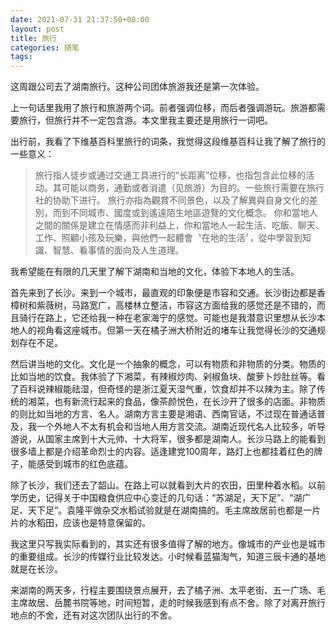 ```yaml
---
date: 2021-07-31 21:37:50+08:00
layout: post
title: 旅行
categories: 随笔
tags: 
---
```


这周跟公司去了湖南旅行。这种公司团体旅游我还是第一次体验。

上一句话里我用了旅行和旅游两个词。前者强调位移，而后者强调游玩。旅游都需要旅行，但旅行并不一定包含游。本文里我主要还是用旅行一词吧。

出行前，我看了下维基百科里旅行的词条，我觉得这段维基百科让我了解了旅行的一些意义：

> 旅行指人徒步或通过交通工具进行的“长距离”位移，也指包含此位移的活动。其可能以商务，通勤或者消遣（见旅游）为目的。一些旅行需要在旅行社的协助下进行。
> 旅行亦指為觀賞不同景色，以及了解異與自身文化的差別，而到不同城市、國度或到遙遠陌生地區遊覽的文化概念。
> 你和當地人之間的關係是建立在情感而非利益上，你和當地人一起生活、吃飯、聊天、工作、照顧小孩及玩樂，與他們一起體會〝在地的生活〞，從中學習到知識、智慧、看事情的面向及人生道理。

我希望能在有限的几天里了解下湖南和当地的文化，体验下本地人的生活。

首先来到了长沙。来到一个城市，最直观的印象便是市容和交通。长沙街边都是香樟树和紫薇树，马路宽广，高楼林立整洁，市容这方面给我的感觉还是不错的，而且骑行在路上，它还给我一种在老家海宁的感觉。可能也是我潜意识里想从长沙本地人的视角看这座城市。但第一天在橘子洲大桥附近的堵车让我觉得长沙的交通规划存在不足。

然后讲当地的文化。文化是一个抽象的概念，可以有物质和非物质的分类。物质的比如当地的饮食。我体验了下湘菜，有辣椒炒肉、剁椒鱼块、酸萝卜炒肚丝等。看了百科说辣椒能祛湿，但奇怪的是浙江夏天湿气重，饮食却并不以辣为主。除了传统的湘菜，也有新流行起来的食品，像茶颜悦色，在长沙开了很多的店面。非物质的则比如当地的方言、名人。湖南方言主要是湘语、西南官话，不过现在普通话普及，我一个外地人不太有机会和当地人用方言交流。湖南近现代名人比较多，听导游说，从国家主席到十大元帅、十大将军，很多都是湖南人。长沙马路上的能看到很多墙上都是介绍革命烈士的内容。适逢建党100周年，路灯上也都挂着红色的牌子，能感受到城市的红色底蕴。

除了长沙，我们还去了韶山。在路上可以就看到大片的农田，田里种着水稻。以前学历史，记得关于中国粮食供应中心变迁的几句话：“苏湖足，天下足”、“湖广足、天下足”。袁隆平做杂交水稻试验就是在湖南搞的。毛主席故居前也都是一片片的水稻田，应该也是特意保留的。

我这里只写我实际看到的，其实还有很多值得了解的地方。像城市的产业也是城市的重要组成。长沙的传媒行业比较发达。小时候看蓝猫淘气，知道三辰卡通的基地就是在长沙。

来湖南的两天多，行程主要围绕景点展开，去了橘子洲、太平老街、五一广场、毛主席故居、岳麓书院等地，时间短暂，走的时候我感到有点不舍。除了对离开旅行地点的不舍，还有对这次团队出行的不舍。


